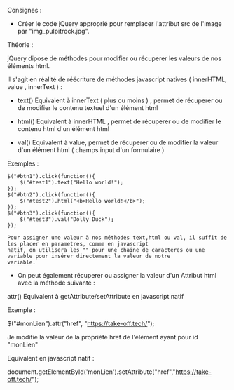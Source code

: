 Consignes :

- Créer le code jQuery approprié pour remplacer l'attribut src de l'image par "img_pulpitrock.jpg".




 Théorie :

 jQuery dipose de méthodes pour modifier ou récuperer les valeurs de nos éléments html.

 Il s'agit en réalité de réécriture de méthodes javascript natives ( innerHTML, value , innerText ) :

 - text()
 Equivalent à innerText ( plus ou moins ) , permet de récuperer ou de modifier le contenu textuel d'un élément html

 - html()
 Equivalent à innerHTML , permet de récuperer ou de modifier le contenu html d'un élément html

 - val()
 Equivalent à value, permet de récuperer ou de modifier la valeur d'un élément html ( champs input d'un formulaire )

  Exemples :

    $("#btn1").click(function(){
        $("#test1").text("Hello world!");
    });
    $("#btn2").click(function(){
        $("#test2").html("<b>Hello world!</b>");
    });
    $("#btn3").click(function(){
        $("#test3").val("Dolly Duck");
    });

    Pour assigner une valeur à nos méthodes text,html ou val, il suffit de les placer en parametres, comme en javascript
    natif, on utilisera les "" pour une chaine de caracteres ou une variable pour insérer directement la valeur de notre
    variable.


  - On peut également récuperer ou assigner la valeur d'un Attribut html avec la méthode suivante :

  attr()
  Equivalent à getAttribute/setAttribute en javascript natif

  Exemple :

  $("#monLien").attr("href", "https://take-off.tech/");

  Je modifie la valeur de la propriété href de l'élément ayant pour id "monLien"


  Equivalent en javascript natif :

  document.getElementById('monLien').setAttribute("href","https://take-off.tech/");








